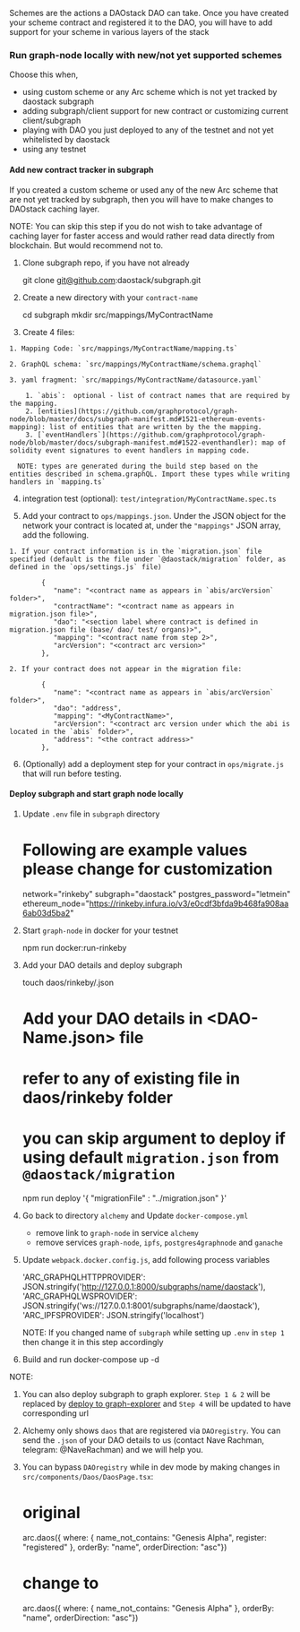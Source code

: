 Schemes are the actions a DAOstack DAO can take. Once you have created your scheme contract and registered it to the DAO, you will have to add support for your scheme in various layers of the stack

### Run  graph-node locally with new/not yet supported schemes

  Choose this when,

  - using custom scheme or any Arc scheme which is not yet tracked by daostack subgraph
  - adding subgraph/client support for new contract or customizing current client/subgraph
  - playing with DAO you just deployed to any of the testnet and not yet whitelisted by daostack
  - using any testnet

#### Add new contract tracker in subgraph

  If you created a custom scheme or used any of the new Arc scheme that are not yet tracked by subgraph, then you will have to make changes to DAOstack caching layer. 

  NOTE: You can skip this step if you do not wish to take advantage of caching layer for faster access and would rather read data directly from blockchain. But would recommend not to.

  1. Clone subgraph repo, if you have not already

        git clone git@github.com:daostack/subgraph.git
  
  2. Create a new directory with your `contract-name`

        cd subgraph
        mkdir src/mappings/MyContractName

  3. Create 4 files:

    1. Mapping Code: `src/mappings/MyContractName/mapping.ts`

    2. GraphQL schema: `src/mappings/MyContractName/schema.graphql`

    3. yaml fragment: `src/mappings/MyContractName/datasource.yaml`

        1. `abis`:  optional - list of contract names that are required by the mapping.
        2. [entities](https://github.com/graphprotocol/graph-node/blob/master/docs/subgraph-manifest.md#1521-ethereum-events-mapping): list of entities that are written by the the mapping.
        3. [`eventHandlers`](https://github.com/graphprotocol/graph-node/blob/master/docs/subgraph-manifest.md#1522-eventhandler): map of solidity event signatures to event handlers in mapping code.

      NOTE: types are generated during the build step based on the entities described in schema.graphQL. Import these types while writing handlers in `mapping.ts`
  4. integration test (optional): `test/integration/MyContractName.spec.ts`


  5. Add your contract to `ops/mappings.json`. Under the JSON object for the network your contract is located at, under the `"mappings"` JSON array, add the following.

    1. If your contract information is in the `migration.json` file specified (default is the file under `@daostack/migration` folder, as defined in the `ops/settings.js` file)

            {
               "name": "<contract name as appears in `abis/arcVersion` folder>",
               "contractName": "<contract name as appears in migration.json file>",
               "dao": "<section label where contract is defined in migration.json file (base/ dao/ test/ organs)>",
               "mapping": "<contract name from step 2>",
               "arcVersion": "<contract arc version>"
            },

    2. If your contract does not appear in the migration file:

            {
               "name": "<contract name as appears in `abis/arcVersion` folder>",
               "dao": "address",
               "mapping": "<MyContractName>",
               "arcVersion": "<contract arc version under which the abi is located in the `abis` folder>",
               "address": "<the contract address>"
            },

  6. (Optionally) add a deployment step for your contract in `ops/migrate.js` that will run before testing.

#### Deploy subgraph and start graph node locally

  1. Update `.env` file in `subgraph` directory

        # Following are example values please change for customization
        network="rinkeby"
        subgraph="daostack"
        postgres_password="letmein"
        ethereum_node="https://rinkeby.infura.io/v3/e0cdf3bfda9b468fa908aa6ab03d5ba2"

  2. Start `graph-node` in docker for your testnet

        npm run docker:run-rinkeby 

  3. Add your DAO details and deploy subgraph

        touch daos/rinkeby/<DAO-Name>.json

        # Add your DAO details in <DAO-Name.json> file
        # refer to any of existing file in daos/rinkeby folder
        # you can skip argument to deploy if using default `migration.json` from `@daostack/migration`

        npm run deploy '{  "migrationFile" : "../migration.json" }'
        
  4. Go back to directory `alchemy` and Update `docker-compose.yml`

        - remove link to `graph-node` in service `alchemy`
        - remove services `graph-node`, `ipfs`, `postgres4graphnode` and `ganache`

  5. Update `webpack.docker.config.js`, add following process variables

        'ARC_GRAPHQLHTTPPROVIDER': JSON.stringify('http://127.0.0.1:8000/subgraphs/name/daostack'),
        'ARC_GRAPHQLWSPROVIDER': JSON.stringify('ws://127.0.0.1:8001/subgraphs/name/daostack'),
        'ARC_IPFSPROVIDER': JSON.stringify('localhost')

      NOTE: If you changed name of `subgraph` while setting up `.env` in `step 1` then change it in this step accordingly
      
  6. Build and run
          docker-compose up -d

  NOTE: 

  1. You can also deploy subgraph to graph explorer. `Step 1 & 2` will be replaced by [deploy to graph-explorer](https://github.com/daostack/subgraph#deploy-subgraph)
   and `Step 4` will be updated to have corresponding url

  2. Alchemy only shows `daos` that are registered via `DAOregistry`. You can send the `.json` of your DAO details to us (contact Nave Rachman, telegram: @NaveRachman) and we will help you.
  
  3. You can bypass `DAOregistry` while in dev mode by making changes in `src/components/Daos/DaosPage.tsx`:
      
      # original
      arc.daos({ where: { name_not_contains: "Genesis Alpha", register: "registered" }, orderBy: "name", orderDirection: "asc"})

      # change to
      arc.daos({ where: { name_not_contains: "Genesis Alpha" }, orderBy: "name", orderDirection: "asc"})
